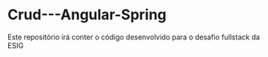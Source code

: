 # Crud---Angular-Spring
Este repositório irá conter o código desenvolvido para o desafio fullstack da ESIG
